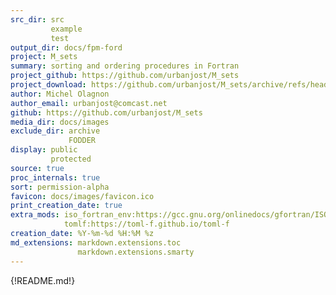 ```yaml
---
src_dir: src
         example
         test
output_dir: docs/fpm-ford
project: M_sets
summary: sorting and ordering procedures in Fortran
project_github: https://github.com/urbanjost/M_sets
project_download: https://github.com/urbanjost/M_sets/archive/refs/heads/master.zip
author: Michel Olagnon
author_email: urbanjost@comcast.net
github: https://github.com/urbanjost/M_sets
media_dir: docs/images
exclude_dir: archive
             FODDER
display: public
         protected
source: true
proc_internals: true
sort: permission-alpha
favicon: docs/images/favicon.ico
print_creation_date: true
extra_mods: iso_fortran_env:https://gcc.gnu.org/onlinedocs/gfortran/ISO_005fFORTRAN_005fENV.html
            tomlf:https://toml-f.github.io/toml-f
creation_date: %Y-%m-%d %H:%M %z
md_extensions: markdown.extensions.toc
               markdown.extensions.smarty
---
```


{!README.md!}
